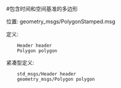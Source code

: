 #包含时间和空间基准的多边形

位置: geometry_msgs/PolygonStamped.msg

定义:

		Header header
		Polygon polygon

紧凑型定义:

		std_msgs/Header header
		geometry_msgs/Polygon polygon

